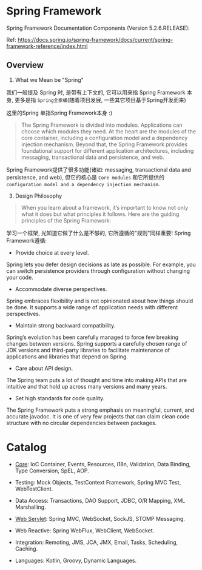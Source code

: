 # Spring Framework

Spring Framework Documentation Components (Version 5.2.6.RELEASE):

Ref: https://docs.spring.io/spring-framework/docs/current/spring-framework-reference/index.html

## Overview

1. What we Mean be "Spring"

我们一般提及 Spring 时, 是带有上下文的, 它可以用来指 Spring Framework 本身, 更多是指 `Spring全家桶`(随着项目发展, 一些其它项目基于Spring开发而来)
 
这里的Spring 单指Spring Framework本身 :)

> The Spring Framework is divided into modules. Applications can choose which modules they need. At the heart are the modules of the core container, including a configuration model and a dependency injection mechanism.
>  Beyond that, the Spring Framework provides foundational support for different application architectures, including messaging, transactional data and persistence, and web.

Spring Framework提供了很多功能(诸如: messaging, transactional data and persistence, and web), 但它的核心是 `Core modules` 和它所提供的 ` configuration model and a dependency injection mechanism`.

3. Design Philosophy

> When you learn about a framework, it’s important to know not only what it does but what principles it follows. Here are the guiding principles of the Spring Framework:

学习一个框架, 光知道它做了什么是不够的, 它所遵循的"规则"同样重要! Spring Framework遵循:

- Provide choice at every level.

Spring lets you defer design decisions as late as possible. For example, you can switch persistence providers through configuration without changing your code. 

- Accommodate diverse perspectives.

Spring embraces flexibility and is not opinionated about how things should be done. It supports a wide range of application needs with different perspectives.

- Maintain strong backward compatibility.

Spring’s evolution has been carefully managed to force few breaking changes between versions. Spring supports a carefully chosen range of JDK versions and third-party libraries to facilitate maintenance of applications and libraries that depend on Spring.

- Care about API design.

The Spring team puts a lot of thought and time into making APIs that are intuitive and that hold up across many versions and many years.

- Set high standards for code quality.

The Spring Framework puts a strong emphasis on meaningful, current, and accurate javadoc. It is one of very few projects that can claim clean code structure with no circular dependencies between packages.

# Catalog

- [Core](core.md): IoC Container, Events, Resources, i18n, Validation, Data Binding, Type Conversion, SpEL, AOP.

- Testing: Mock Objects, TestContext Framework, Spring MVC Test, WebTestClient.

- Data Access: Transactions, DAO Support, JDBC, O/R Mapping, XML Marshalling.

- [Web Servlet](web.md): Spring MVC, WebSocket, SockJS, STOMP Messaging.

- Web Reactive: Spring WebFlux, WebClient, WebSocket.

- Integration: Remoting, JMS, JCA, JMX, Email, Tasks, Scheduling, Caching.

- Languages: Kotlin, Groovy, Dynamic Languages.

